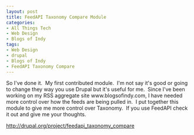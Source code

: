 ```yaml
---
layout: post
title: FeedAPI Taxonomy Compare Module
categories:
- All Things Tech
- Web Design
- Blogs of Indy
tags:
- Web Design
- drupal
- Blogs of Indy
- FeedAPI Taxonomy Compare
---
```

<p style="text-align: left;">So I've done it.&nbsp; My first contributed module.&nbsp; I'm not say it's good or going to change they way you use Drupal but it's useful for me.&nbsp; Since I've been working on my RSS aggregate site www.blogsofindy.com, I have needed more control over how the feeds are being pulled in.&nbsp; I put together this module to give me more control over Taxonomy.&nbsp; If you use FeedAPI check it out and give me your thoughts.</p>
<p style="text-align: left;"><a href="http://drupal.org/project/feedapi_taxonomy_compare" target="_blank">http://drupal.org/project/feedapi_taxonomy_compare</a></p>
